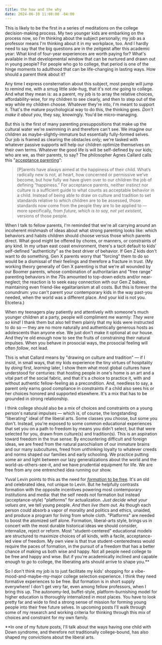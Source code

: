 ```yaml
---
title: the how and the why
date: 2024-06-10 11:08:00 -04:00
---
```


This is likely to be the first in a series of meditations on the college decision-making process. My two younger kids are embarking on the process now, so I'm thinking about the subject personally; my job as a professor means I'm thinking about it in my workplace, too. And I hardly need to say that the big questions are in the zeitgeist after this academic year: What kind of four-year experiences are worth paying for? What's available in that developmental window that can be nurtured and drawn out in young people? For people who go to college, that period is one of the hinge moments to adulthood that can be life-changing in lasting ways. How should a parent think about it?

Any time I express consternation about this subject, most people will jump to remind me, with a smug little side-hug, that it's not *me* going to college. And what they mean is: as a parent, my job is to array the relative choices, affordability-wise, for my children to see clearly, and then to step out of the way while my children choose. Whatever they're into, I'm meant to support it. That's the mature psychological way to do this, the thinking goes. *Don't make it about you*, they say, knowingly. You'd be micro-managing. 

But this is the first of many parenting presuppositions that make up the cultural water we're swimming in and therefore can't see. We imagine our children as maybe-slightly-immature but essentially fully-formed selves. Our job is framed as clearing the obstacles only; we're tasked with whatever passive supports will help our children optimize themselves on their own terms. Whatever the good life is will be self-defined by our kids; who are we, as their parents, to say? The philosopher Agnes Callard calls this "[acceptance parenting](https://thepointmag.com/examined-life/acceptance-parenting/)":

>[P]arents have always aimed at the happiness of their child. What’s radically new is not, at heart, how concerned or permissive we’ve become, but how fully we have given over to our children the job of defining “happiness.” For acceptance parents, neither instinct nor culture is a sufficient guide to what counts as acceptable behavior in a child. Instead of being able to draw on culture and tradition to set standards relative to which children are to be assessed, those standards now come from the people they are to be applied to — more specifically, from *future, which is to say, not yet existent*, versions of those people.

When I talk to fellow parents, I'm reminded that we're all carrying around an incoherent mishmash of ideas about what strong parenting looks like: which behaviors and habits children should choose versus those which parents direct. What good might be offered by chores, or manners, or constraints of any kind. In my urban east coast environment, there's a tacit default to kids' self-defined "authenticity" as the best driver of behavior. If Gen Z kids don't want to do something, Gen X parents worry that "forcing" them to do so would be a dismissal of their feelings and therefore a fracture in trust. (My working theory generally of Gen X parenting is that we're all wounded by our Boomer parents, whose combination of authoritarian and "free range" parenting behaviors in the 70s amounted to top-down edicts and/or near-neglect; the reaction is to seek easy connection with our Gen Z babies, maintaining even friend-like egalitarianism at all costs. But this is forever the conundrum: you can't parent your contemporary kids in the way past-you needed, when the world was a different place. And your kid is not you. Etcetera.) 

When my teenagers play patiently and attentively with someone's much younger children at a party, people will compliment me warmly: *They were so kind!* I thank them but also tell them plainly that my kids were instructed to do so — they are no more naturally and authentically generous hosts as adolescents than anyone else. We just don't make it optional at our house. And they're old enough now to see the fruits of constraining their natural impulses. When you behave in prosocial ways, the prosocial feeling will often *follow*, not lead.    

This is what Callard means by "drawing on culture and tradition" — if I insist, in small ways, that my kids experience the tiny virtues of hospitality by *doing* first, *learning* later, I show them what most global cultures have understood for centuries: that hosting people in one's home is an art and a vital part of the social fabric, and that it's a choice to practice it, with and without authentic fellow-feeling as a precondition. And, needless to say, a parent only earns good compliance in constraints if a child also sees his or her choices honored and supported elsewhere. It's a mix that has to be grounded in strong relationship.

I think college should also be a mix of choices and constraints on a young person's natural impulses — which is, of course, the longstanding "liberating" ideal of the liberal arts. Some classes you choose, but some you don't. Instead, you're exposed to some common educational experiences that set you on a path to freedom by means you didn't select, but that were selected for you, drawn from culture(s) and tradition(s). This is an aspiration toward freedom in the true sense: By encountering difficult and foreign ideas, we are freed from the natural parochialism of our immature brains and our many subcultures, freed from unthinking loyalty to whatever creeds and norms shaped our families and early schooling. We practice putting some air and light between our lazy generalizations about the world and the world-as-others-see-it, and we have prudential equipment for life. We are free from any one entrenched idea running our show. 

Yuval Levin points to this as the need for [*formation* to be free](https://www.hachettebookgroup.com/titles/yuval-levin/a-time-to-build/9781541699281/?lens=basic-books). It's an old and celebrated idea, not unique to Levin. But he helpfully contrasts formation with the opposite incentives powering most contemporary institutions and media: that the self needs not formation but instead (acceptance-style) "platforms" for actualization. *Just decide what your values are*, we tell young people. *And then live them out.* As though each person could absorb a vapor of morality and politics and ethics, unaided, and produce a program for living from whole cloth. "Platforms" are needed to boost the atomized self alone. Formation, liberal-arts style, brings us in concert with the most durable historical ideas we should consider, internalize, reject or reform. Most "student-centered" educational models are structured to maximize choices of all kinds, with a facile, acceptance-led view of freedom. My own view is that true student-centeredness would require the paces of formation, in the pursuit of a freedom that has a better chance of making us both wise and happy. Not all people need college to be free and happy and wise. But if you're academically inclined and capable enough to *go* to college, the liberating arts should arrive to shape you.**

So I don't think my job is to just facilitate my kids' shopping for a vibe-mood-and-maybe-my-major college selection experience. I think they need formative experiences to be free. But formation is in short supply everywhere! I don't get very far, even among fellow professors, when I bring this up. The autonomy-led, buffet-style, platform-burnishing model for higher education is thoroughly internalized in most places. You have to look pretty far and wide to find a strong sense of mission for forming young people into their free future selves. In upcoming posts I'll walk through some of my research and working criteria for thinking through this mix of choices and constraint for my own family.  

**In one of my future posts, I'll talk about the ways having one child with Down syndrome, and therefore not traditionally college-bound, has also shaped my convictions about the liberal arts.
